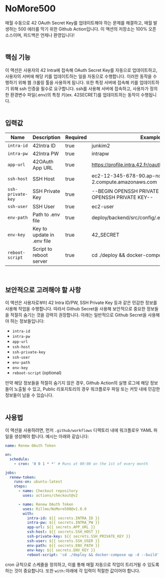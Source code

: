# NoMore500

매월 수동으로 42 OAuth Secret Key를 업데이트해야 하는 문제를 해결하고, 매월 발생하는 500 에러를 막기 위한 Github Action입니다. 이 액션의 저장소는 100% 오픈소스이며, 피드백은 언제나 환영입니다!
<br>
<br>

## 핵심 기능
이 액션은 사용자의 42 Intra에 접속해 OAuth Secret Key를 자동으로 업데이트하고, 사용자의 서버에 해당 키를 업데이트하는 일을 자동으로 수행합니다.
이러한 동작을 수행하기 위해 웹 크롤링 툴을 사용하게 됩니다.
또한 특정 서버에 접속해 키를 업데이트하기 위해 ssh 인증을 필수로 요구합니다.
ssh를 사용해 서버에 접속하고, 사용자가 정의한 환경변수 파일(.env)의 특정 키(ex. 42SECRET)를 업데이트하는 동작이 수행됩니다.
<br>
<br>

## 입력값

| Name             | Description                | Required | Example														|
|------------------|----------------------------|----------|----------------------------------------------------------------|
| `intra-id`       | 42Intra ID                 | true     | junkim2														|
| `intra-pw`       | 42Intra PW                 | true     | intrapw														|
| `app-url`        | 42OAuth App URL            | true     | https://profile.intra.42.fr/oauth/applications/12345			|
| `ssh-host`       | SSH Host                   | true     | ec2-12-345-678-90.ap-northeast-2.compute.amazonaws.com			|
| `ssh-private-key`| SSH Private Key            | true     | --BEGIN OPENSSH PRIVATE KEY--...--END OPENSSH PRIVATE KEY--	|
| `ssh-user`       | SSH User                   | true     | ec2-user														|
| `env-path`       | Path to .env file          | true     | deploy/backend/src/config/.env									|
| `env-key`        | Key to update in .env file | true     | 42_SECRET														|
| `reboot-script`  | Script to reboot server    | true     | cd ./deploy && docker-compose up -d --build					|
<br>

## 보안적으로 고려해야 할 사항

이 액션은 사용자로부터 42 Intra ID/PW, SSH Private Key 등과 같은 민감한 정보를 사용해 작업을 수행합니다. 따라서 Github Secret을 사용해 보안적으로 중요한 정보들을 적절히 숨기는 것을 강력히 권장합니다.
아래는 일반적으로 Github Secret을 사용해야 하는 정보들입니다:

- `intra-id`
- `intra-pw`
- `app-url`
- `ssh-host`
- `ssh-private-key`
- `ssh-user`
- `env-path`
- `env-key`
- `reboot-script` (optional)

만약 해당 정보들을 적절히 숨기지 않은 경우, Github Action의 실행 로그에 해당 정보들이 노출될 수 있고, Public 리포지토리의 경우 워크플로우 파일 또는 커밋 내에 민감한 정보들이 남을 수 있습니다.
<br>
<br>

## 사용법

이 액션을 사용하려면, 먼저 `.github/workflows` 디렉토리 내에 워크플로우 YAML 파일을 생성해야 합니다. 예시는 아래와 같습니다:

```yaml
name: Renew OAuth Token

on:
  schedule:
    - cron: '0 0 1 * *' # Runs at 00:00 on the 1st of every month

jobs:
  renew-token:
    runs-on: ubuntu-latest
    steps:
      - name: Checkout repository
        uses: actions/checkout@v2

      - name: Renew OAuth Token
        uses: Rillmo/NoMore500@v1.0.0
        with:
          intra-id: ${{ secrets.INTRA_ID }}
          intra-pw: ${{ secrets.INTRA_PW }}
          app-url: ${{ secrets.APP_URL }}
          ssh-host: ${{ secrets.SSH_HOST }}
          ssh-private-key: ${{ secrets.SSH_PRIVATE_KEY }}
          ssh-user: ${{ secrets.SSH_USER }}
          env-path: ${{ secrets.ENV_PATH }}
          env-key: ${{ secrets.ENV_KEY }}
          reboot-script: 'cd ./deploy && docker-compose up -d --build'

```

cron 규칙으로 스케줄을 정의하고, 이를 통해 매월 자동으로 작업이 트리거될 수 있도록 하는 것이 중요합니다.
또한 `with:`아래에 각 입력이 적절한 값이어야 합니다.